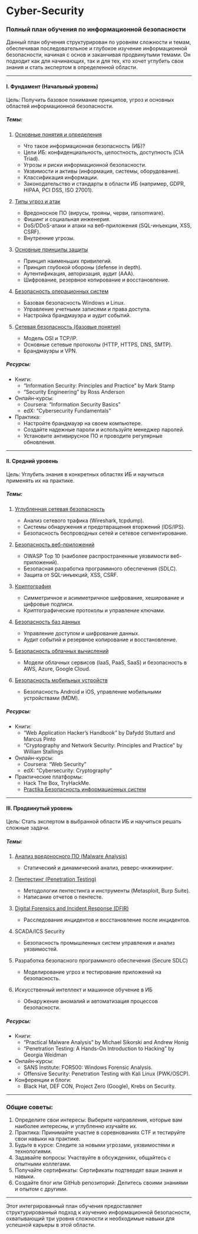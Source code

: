 # Cyber-Security

### Полный план обучения по информационной безопасности

Данный план обучения структурирован по уровням сложности и темам, обеспечивая последовательное и глубокое изучение информационной безопасности, начиная с основ и заканчивая продвинутыми темами. Он подходит как для начинающих, так и для тех, кто хочет углубить свои знания и стать экспертом в определенной области.

---

#### I. Фундамент (Начальный уровень)

Цель: Получить базовое понимание принципов, угроз и основных областей информационной безопасности.

##### Темы:
1. [Основные понятия и определения](I._Основные_понятия_и_определения_1.md)
   - Что такое информационная безопасность (ИБ)?
   - Цели ИБ: конфиденциальность, целостность, доступность (CIA Triad).
   - Угрозы и риски информационной безопасности.
   - Уязвимости и активы (информация, системы, оборудование).
   - Классификация информации.
   - Законодательство и стандарты в области ИБ (например, GDPR, HIPAA, PCI DSS, ISO 27001).

2. [Типы угроз и атак](II._Типы_угроз_и_атак_2.md)
   - Вредоносное ПО (вирусы, трояны, черви, ransomware).
   - Фишинг и социальная инженерия.
   - DoS/DDoS-атаки и атаки на веб-приложения (SQL-инъекции, XSS, CSRF).
   - Внутренние угрозы.

3. [Основные принципы защиты](III._Основные_принципы_защиты_3.md)
   - Принцип наименьших привилегий.
   - Принцип глубокой обороны (defense in depth).
   - Аутентификация, авторизация, аудит (AAA).
   - Шифрование, резервное копирование и восстановление.

4. [Безопасность операционных систем](IV._Безопасность_операционных_систем_4.md)
   - Базовая безопасность Windows и Linux.
   - Управление учетными записями и права доступа.
   - Настройка брандмауэра и аудит событий.

5. [Сетевая безопасность (базовые понятия)](V._Сетевая_безопасность_5.md)
   - Модель OSI и TCP/IP.
   - Основные сетевые протоколы (HTTP, HTTPS, DNS, SMTP).
   - Брандмауэры и VPN.

##### Ресурсы:
- Книги:
  - “Information Security: Principles and Practice” by Mark Stamp
  - “Security Engineering” by Ross Anderson
- Онлайн-курсы:
  - Coursera: “Information Security Basics”
  - edX: “Cybersecurity Fundamentals”
- Практика:
  - Настройте брандмауэр на своем компьютере.
  - Создайте надежные пароли и используйте менеджер паролей.
  - Установите антивирусное ПО и проводите регулярные обновления.

---

#### II. Средний уровень

Цель: Углубить знания в конкретных областях ИБ и научиться применять их на практике.

##### Темы:
1. [Углубленная сетевая безопасность](VI._Углубленная_сетевая_безопасность_1.md)
   - Анализ сетевого трафика (Wireshark, tcpdump).
   - Системы обнаружения и предотвращения вторжений (IDS/IPS).
   - Безопасность беспроводных сетей и сетевое сегментирование.

2. [Безопасность веб-приложений](VII._Безопасность_веб-приложений_2.md)
   - OWASP Top 10 (наиболее распространенные уязвимости веб-приложений).
   - Безопасная разработка программного обеспечения (SDLC).
   - Защита от SQL-инъекций, XSS, CSRF.

3. [Криптография](VIII._Криптография_3.md)
   - Симметричное и асимметричное шифрование, хеширование и цифровые подписи.
   - Криптографические протоколы и управление ключами.

4. [Безопасность баз данных](IX._Безопасность_баз_данных_4.md)
   - Управление доступом и шифрование данных.
   - Аудит событий и резервное копирование и восстановление.

5. [Безопасность облачных вычислений](X._Безопасность_облачных_вычислений_5.md)
   - Модели облачных сервисов (IaaS, PaaS, SaaS) и безопасность в AWS, Azure, Google Cloud.

6. [Безопасность мобильных устройств](XI._Безопасность_мобильных_устройств_6.md)
   - Безопасность Android и iOS, управление мобильными устройствами (MDM).

##### Ресурсы:
- Книги:
  - “Web Application Hacker’s Handbook” by Dafydd Stuttard and Marcus Pinto
  - “Cryptography and Network Security: Principles and Practice” by William Stallings
- Онлайн-курсы:
  - Coursera: “Web Security”
  - edX: “Cybersecurity: Cryptography”
- Практические платформы:
  - Hack The Box, TryHackMe.
  - [Practika Безопасность информационных систем](2._Practika_Безопасность_информационных_систем_2.md)

---

#### III. Продвинутый уровень

Цель: Стать экспертом в выбранной области ИБ и научиться решать сложные задачи.

##### Темы:
1. [Анализ вредоносного ПО (Malware Analysis)](XII._Анализ_вредоностного_ПО_1.md)
   - Статический и динамический анализ, реверс-инжиниринг.

2. [Пентестинг (Penetration Testing)](XIII._Пентестинг_2.md)
   - Методологии пентестинга и инструменты (Metasploit, Burp Suite).
   - Написание отчетов о пентесте.

3. [Digital Forensics and Incident Response (DFIR)](XIV._Digital_Forensics_and_Incident_Response_(DFIR)_3.md)
   - Расследование инцидентов и восстановление после инцидентов.

4. SCADA/ICS Security
   - Безопасность промышленных систем управления и анализ уязвимостей.

5. Разработка безопасного программного обеспечения (Secure SDLC)
   - Моделирование угроз и тестирование приложений на безопасность.

6. Искусственный интеллект и машинное обучение в ИБ
   - Обнаружение аномалий и автоматизация процессов безопасности.

##### Ресурсы:
- Книги:
  - “Practical Malware Analysis” by Michael Sikorski and Andrew Honig
  - “Penetration Testing: A Hands-On Introduction to Hacking” by Georgia Weidman
- Онлайн-курсы:
  - SANS Institute: FOR500: Windows Forensic Analysis.
  - Offensive Security: Penetration Testing with Kali Linux (PWK/OSCP).
- Конференции и блоги:
  - Black Hat, DEF CON, Project Zero (Google), Krebs on Security.

---

### Общие советы:
1. Определите свои интересы: Выберите направления, которые вам наиболее интересны, и углубленно изучайте их.
2. Практика: Принимайте участие в соревнованиях CTF и тестируйте свои навыки на практике.
3. Будьте в курсе: Следите за новыми угрозами, уязвимостями и технологиями.
4. Задавайте вопросы: Участвуйте в обсуждениях, общайтесь с опытными коллегами.
5. Получайте сертификаты: Сертификаты подтвердят ваши знания и навыки.
6. Создайте блог или GitHub репозиторий: Делитесь своими знаниями и опытом с другими.

---

Этот интегрированный план обучения предоставляет структурированный подход к изучению информационной безопасности, охватывающий три уровня сложности и необходимые навыки для успешной карьеры в этой области.
